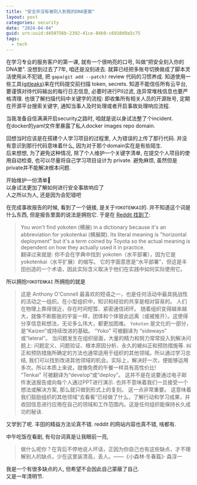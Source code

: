 ```yaml
---
title: "安全并没有被刻入到我的DNA里面"
layout: post
categories: security
date: "2024-04-04"
guid: urn:uuid:d450756b-2392-41ce-84b9-c6910d9a5c75
tags:
  - tech
---
```


在学习专业的服务客户的第一课, 就有一个很响亮的口号, 叫做“把安全刻入你的DNA里”. 没想到过去了7年, 咱还是没刻进去. 就算已经把多账号切换做成了脚本灵活使用从不犯错, 把 `gapa(git add --patch)` review 代码的习惯养成.
知道使用一些工具([gitleaks](https://github.com/gitleaks/gitleaks))来在代码提交前扫描 token, secrets. 知道不能信任所有云平台, 要谨慎对待代码输出的每行日志信息, 必要时进行PII过滤, 
连异常堆栈信息也要严格清理. 也很了解扫描代码中关键字的流程: 即收集所有相关人员的开源账号, 定期在开源平台搜索关键字, 通知当事人及时处理或者开启事故处理响应流程.      
  
当我准备自信满满开启security之路时, 咱就是说以身试法整了个incident.  
在docker的yaml文件里暴露了私人docker images repo domain.  

回想当时应该是在搭建个人学习项目的过程里, 人为错误的上传了那行代码. 并没有意识到那行代码意味着什么, 因为对于那个domain实在是有些陌生.  
后来想想, 为了避免这种情况, 除了个人维护一个关键字清单, 在提交个人项目的使用自动检查, 也可以尽量将自己学习项目设计为 private. 避免麻烦, 虽然但是private并不能解决根本问题.  

开始维护一份清单🧾  
以身试法更加了解如何进行安全事故响应了  
人之所以为人, 还是因为会犯错吧

在完成事故报告的时候, 看到了一个链接, 是关于`YOKOTENKAI`的. 并不知道这个词是什么东西, 但是报告里面的说法是拥抱它. 于是在 [Reddit 找到了](https://www.reddit.com/r/translator/comments/5uhgvt/japanese_english_what_does_yokoten_means/):    
> You won't find yokoten (横展) in a dictionary because it's an abbreviation for yokotenkai (横展開). Its literal meaning is "horizontal deployment" but it's a term coined by Toyota so the actual meaning is dependent on how they actually used it in practice.  
翻译过来就是: 
> 你不会在字典中找到 yokoten（水平部署），因为它是 yokotenkai（水平扩展）的缩写。 它的字面意思是“水平部署”，但这是丰田创造的一个术语，因此实际含义取决于他们在实践中如何实际使用它。

所以拥抱`YOKOTENKAI` 所拥抱的就是  
> 这是 Anthony O'Connell 最喜欢的短语之一，也是任何活动中最具挑战性的活动之一组织。在小型组织中，知识和经验的共享是相对容易的。 人们在物理上靠得很近，存在时间短暂、紧密通信闭环。
> 随着组织变得越来越大，就像不断膨胀的宇宙一样，团体和个体彼此远离（或被推开）。这使得分享信息和想法，无论多么伟大，都更加困难。 `Yokoten` 是文化的一部分，是“Kaizen”或持续改进的基础。
> “Yoko” 可被翻译为 “sideways” 或“lateral”。 当问题发生在组织层面，大量的精力和努力常常投入到解决问题上: 问题定义、问题验证、根本原因分析、永久的被纠正和预防措施等. 
> 纠正和预防措施所确定的方法也通常适用于组织的其他领域。所以通过学习总结, 我们可以找到改进其他领域的机会。实际上，解决好一次，便能够运用多次。所以本质上来说，就像免费的午餐一样具有高性价比!  
> “Tenkai” 可被翻译为“develop”或“deploy”。 这并不是在说要通过电子邮件发送报告或向每个人通过PPT进行演示. 也并不意味着我们一旦接受一个想法或解决方案, 那么就只做到形式上的复刻。 这一点非常重要。
> 这意味着我们鼓励组织的其他领域“去看看”已经做了什么，了解行动和学习成果，并收回信息进行应用在自己的领域和工作范围内。这是任何组织能保持长久成功的秘诀.

又学到了呢. 丰田的精益方法论真不错. reddit 的网站内容也真不错, 啥都有.  

中午吃饭在看剧, 有句台词真是让我眼前一亮, 
> 做什么呢你？在背后不停地说人坏话，正因为你自己也有这些缺点，才不理解别人的缺点，少在这里装清高，丢人。——《小森林·冬春篇》· 森淳一

我是一个有很多缺点的人, 但希望不会因此自己蒙蔽了自己.  
又是一年清明节.
